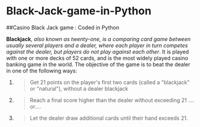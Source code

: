 # Black-Jack-game-in-Python
##Casino Black Jack game : Coded in  Python 

**Blackjack**, *also known as twenty-one, is a comparing card game between usually several players and a dealer, where each player in turn competes against the dealer, but players do not play against each other*. It is played with one or more decks of 52 cards, and is the most widely played casino banking game in the world. The objective of the game is to beat the dealer in one of the following ways: 
1. >Get 21 points on the player's first two cards (called a "blackjack" or "natural"), without a dealer blackjack

2. >Reach a final score higher than the dealer without exceeding 21 .... or....

3. >Let the dealer draw additional cards until their hand exceeds 21.
                                                                                                                                   
                                                                                                                                                                          
  
                                          
